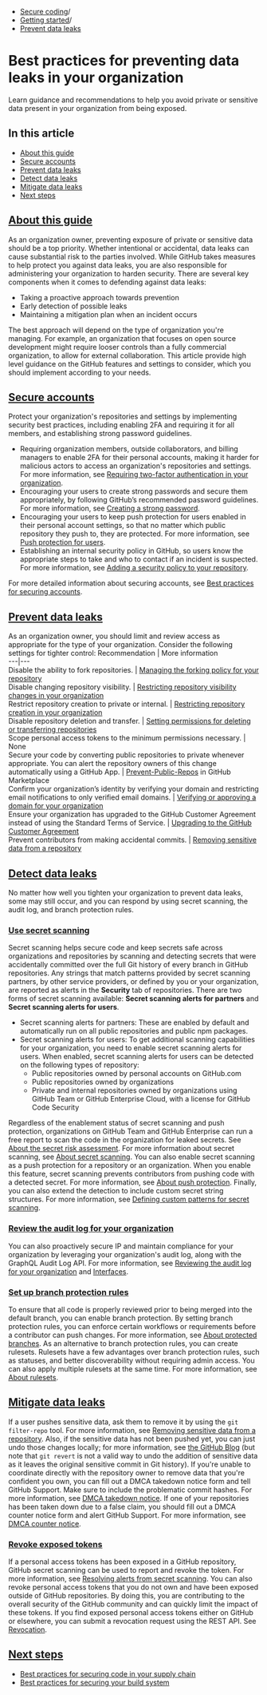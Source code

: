   * [Secure coding](https://docs.github.com/en/code-security "Secure coding")/
  * [Getting started](https://docs.github.com/en/code-security/getting-started "Getting started")/
  * [Prevent data leaks](https://docs.github.com/en/code-security/getting-started/best-practices-for-preventing-data-leaks-in-your-organization "Prevent data leaks")


# Best practices for preventing data leaks in your organization
Learn guidance and recommendations to help you avoid private or sensitive data present in your organization from being exposed.
## In this article
  * [About this guide](https://docs.github.com/en/code-security/getting-started/best-practices-for-preventing-data-leaks-in-your-organization#about-this-guide)
  * [Secure accounts](https://docs.github.com/en/code-security/getting-started/best-practices-for-preventing-data-leaks-in-your-organization#secure-accounts)
  * [Prevent data leaks](https://docs.github.com/en/code-security/getting-started/best-practices-for-preventing-data-leaks-in-your-organization#prevent-data-leaks)
  * [Detect data leaks](https://docs.github.com/en/code-security/getting-started/best-practices-for-preventing-data-leaks-in-your-organization#detect-data-leaks)
  * [Mitigate data leaks](https://docs.github.com/en/code-security/getting-started/best-practices-for-preventing-data-leaks-in-your-organization#mitigate-data-leaks)
  * [Next steps](https://docs.github.com/en/code-security/getting-started/best-practices-for-preventing-data-leaks-in-your-organization#next-steps)


## [About this guide](https://docs.github.com/en/code-security/getting-started/best-practices-for-preventing-data-leaks-in-your-organization#about-this-guide)
As an organization owner, preventing exposure of private or sensitive data should be a top priority. Whether intentional or accidental, data leaks can cause substantial risk to the parties involved. While GitHub takes measures to help protect you against data leaks, you are also responsible for administering your organization to harden security.
There are several key components when it comes to defending against data leaks:
  * Taking a proactive approach towards prevention
  * Early detection of possible leaks
  * Maintaining a mitigation plan when an incident occurs


The best approach will depend on the type of organization you're managing. For example, an organization that focuses on open source development might require looser controls than a fully commercial organization, to allow for external collaboration. This article provide high level guidance on the GitHub features and settings to consider, which you should implement according to your needs.
## [Secure accounts](https://docs.github.com/en/code-security/getting-started/best-practices-for-preventing-data-leaks-in-your-organization#secure-accounts)
Protect your organization's repositories and settings by implementing security best practices, including enabling 2FA and requiring it for all members, and establishing strong password guidelines.
  * Requiring organization members, outside collaborators, and billing managers to enable 2FA for their personal accounts, making it harder for malicious actors to access an organization's repositories and settings. For more information, see [Requiring two-factor authentication in your organization](https://docs.github.com/en/organizations/keeping-your-organization-secure/managing-two-factor-authentication-for-your-organization/requiring-two-factor-authentication-in-your-organization).
  * Encouraging your users to create strong passwords and secure them appropriately, by following GitHub’s recommended password guidelines. For more information, see [Creating a strong password](https://docs.github.com/en/authentication/keeping-your-account-and-data-secure/creating-a-strong-password).
  * Encouraging your users to keep push protection for users enabled in their personal account settings, so that no matter which public repository they push to, they are protected. For more information, see [Push protection for users](https://docs.github.com/en/code-security/secret-scanning/working-with-secret-scanning-and-push-protection/push-protection-for-users).
  * Establishing an internal security policy in GitHub, so users know the appropriate steps to take and who to contact if an incident is suspected. For more information, see [Adding a security policy to your repository](https://docs.github.com/en/code-security/getting-started/adding-a-security-policy-to-your-repository).


For more detailed information about securing accounts, see [Best practices for securing accounts](https://docs.github.com/en/code-security/supply-chain-security/end-to-end-supply-chain/securing-accounts).
## [Prevent data leaks](https://docs.github.com/en/code-security/getting-started/best-practices-for-preventing-data-leaks-in-your-organization#prevent-data-leaks)
As an organization owner, you should limit and review access as appropriate for the type of your organization. Consider the following settings for tighter control:
Recommendation | More information  
---|---  
Disable the ability to fork repositories. | [Managing the forking policy for your repository](https://docs.github.com/en/repositories/managing-your-repositorys-settings-and-features/managing-repository-settings/managing-the-forking-policy-for-your-repository)  
Disable changing repository visibility. | [Restricting repository visibility changes in your organization](https://docs.github.com/en/organizations/managing-organization-settings/restricting-repository-visibility-changes-in-your-organization)  
Restrict repository creation to private or internal. | [Restricting repository creation in your organization](https://docs.github.com/en/organizations/managing-organization-settings/restricting-repository-creation-in-your-organization)  
Disable repository deletion and transfer. | [Setting permissions for deleting or transferring repositories](https://docs.github.com/en/organizations/managing-organization-settings/setting-permissions-for-deleting-or-transferring-repositories)  
Scope personal access tokens to the minimum permissions necessary. | None  
Secure your code by converting public repositories to private whenever appropriate. You can alert the repository owners of this change automatically using a GitHub App. |  [Prevent-Public-Repos](https://github.com/apps/prevent-public-repos) in GitHub Marketplace  
Confirm your organization’s identity by verifying your domain and restricting email notifications to only verified email domains. | [Verifying or approving a domain for your organization](https://docs.github.com/en/organizations/managing-organization-settings/verifying-or-approving-a-domain-for-your-organization)  
Ensure your organization has upgraded to the GitHub Customer Agreement instead of using the Standard Terms of Service. | [Upgrading to the GitHub Customer Agreement](https://docs.github.com/en/organizations/managing-organization-settings/upgrading-to-the-github-customer-agreement)  
Prevent contributors from making accidental commits. | [Removing sensitive data from a repository](https://docs.github.com/en/authentication/keeping-your-account-and-data-secure/removing-sensitive-data-from-a-repository#avoiding-accidental-commits-in-the-future)  
## [Detect data leaks](https://docs.github.com/en/code-security/getting-started/best-practices-for-preventing-data-leaks-in-your-organization#detect-data-leaks)
No matter how well you tighten your organization to prevent data leaks, some may still occur, and you can respond by using secret scanning, the audit log, and branch protection rules.
### [Use secret scanning](https://docs.github.com/en/code-security/getting-started/best-practices-for-preventing-data-leaks-in-your-organization#use-secret-scanning)
Secret scanning helps secure code and keep secrets safe across organizations and repositories by scanning and detecting secrets that were accidentally committed over the full Git history of every branch in GitHub repositories. Any strings that match patterns provided by secret scanning partners, by other service providers, or defined by you or your organization, are reported as alerts in the **Security** tab of repositories.
There are two forms of secret scanning available: **Secret scanning alerts for partners** and **Secret scanning alerts for users**.
  * Secret scanning alerts for partners: These are enabled by default and automatically run on all public repositories and public npm packages.
  * Secret scanning alerts for users: To get additional scanning capabilities for your organization, you need to enable secret scanning alerts for users.
When enabled, secret scanning alerts for users can be detected on the following types of repository:
    * Public repositories owned by personal accounts on GitHub.com
    * Public repositories owned by organizations
    * Private and internal repositories owned by organizations using GitHub Team or GitHub Enterprise Cloud, with a license for GitHub Code Security


Regardless of the enablement status of secret scanning and push protection, organizations on GitHub Team and GitHub Enterprise can run a free report to scan the code in the organization for leaked secrets. See [About the secret risk assessment](https://docs.github.com/en/code-security/securing-your-organization/understanding-your-organizations-exposure-to-leaked-secrets/about-secret-risk-assessment).
For more information about secret scanning, see [About secret scanning](https://docs.github.com/en/code-security/secret-scanning/introduction/about-secret-scanning).
You can also enable secret scanning as a push protection for a repository or an organization. When you enable this feature, secret scanning prevents contributors from pushing code with a detected secret. For more information, see [About push protection](https://docs.github.com/en/code-security/secret-scanning/protecting-pushes-with-secret-scanning). Finally, you can also extend the detection to include custom secret string structures. For more information, see [Defining custom patterns for secret scanning](https://docs.github.com/en/code-security/secret-scanning/using-advanced-secret-scanning-and-push-protection-features/custom-patterns/defining-custom-patterns-for-secret-scanning).
### [Review the audit log for your organization](https://docs.github.com/en/code-security/getting-started/best-practices-for-preventing-data-leaks-in-your-organization#review-the-audit-log-for-your-organization)
You can also proactively secure IP and maintain compliance for your organization by leveraging your organization's audit log, along with the GraphQL Audit Log API. For more information, see [Reviewing the audit log for your organization](https://docs.github.com/en/organizations/keeping-your-organization-secure/managing-security-settings-for-your-organization/reviewing-the-audit-log-for-your-organization) and [Interfaces](https://docs.github.com/en/graphql/reference/interfaces#auditentry).
### [Set up branch protection rules](https://docs.github.com/en/code-security/getting-started/best-practices-for-preventing-data-leaks-in-your-organization#set-up-branch-protection-rules)
To ensure that all code is properly reviewed prior to being merged into the default branch, you can enable branch protection. By setting branch protection rules, you can enforce certain workflows or requirements before a contributor can push changes. For more information, see [About protected branches](https://docs.github.com/en/repositories/configuring-branches-and-merges-in-your-repository/managing-protected-branches/about-protected-branches).
As an alternative to branch protection rules, you can create rulesets. Rulesets have a few advantages over branch protection rules, such as statuses, and better discoverability without requiring admin access. You can also apply multiple rulesets at the same time. For more information, see [About rulesets](https://docs.github.com/en/repositories/configuring-branches-and-merges-in-your-repository/managing-rulesets/about-rulesets).
## [Mitigate data leaks](https://docs.github.com/en/code-security/getting-started/best-practices-for-preventing-data-leaks-in-your-organization#mitigate-data-leaks)
If a user pushes sensitive data, ask them to remove it by using the `git filter-repo` tool. For more information, see [Removing sensitive data from a repository](https://docs.github.com/en/authentication/keeping-your-account-and-data-secure/removing-sensitive-data-from-a-repository). Also, if the sensitive data has not been pushed yet, you can just undo those changes locally; for more information, see [the GitHub Blog](https://github.blog/2015-06-08-how-to-undo-almost-anything-with-git/) (but note that `git revert` is not a valid way to undo the addition of sensitive data as it leaves the original sensitive commit in Git history).
If you're unable to coordinate directly with the repository owner to remove data that you're confident you own, you can fill out a DMCA takedown notice form and tell GitHub Support. Make sure to include the problematic commit hashes. For more information, see [DMCA takedown notice](https://support.github.com/contact/dmca-takedown).
If one of your repositories has been taken down due to a false claim, you should fill out a DMCA counter notice form and alert GitHub Support. For more information, see [DMCA counter notice](https://support.github.com/contact/dmca-counter-notice).
### [Revoke exposed tokens](https://docs.github.com/en/code-security/getting-started/best-practices-for-preventing-data-leaks-in-your-organization#revoke-exposed-tokens)
If a personal access tokens has been exposed in a GitHub repository, GitHub secret scanning can be used to report and revoke the token. For more information, see [Resolving alerts from secret scanning](https://docs.github.com/en/code-security/secret-scanning/managing-alerts-from-secret-scanning/resolving-alerts#reporting-a-leaked-secret).
You can also revoke personal access tokens that you do not own and have been exposed outside of GitHub repositories. By doing this, you are contributing to the overall security of the GitHub community and can quickly limit the impact of these tokens. If you find exposed personal access tokens either on GitHub or elsewhere, you can submit a revocation request using the REST API. See [Revocation](https://docs.github.com/en/rest/credentials/revoke#revoke-a-list-of-credentials).
## [Next steps](https://docs.github.com/en/code-security/getting-started/best-practices-for-preventing-data-leaks-in-your-organization#next-steps)
  * [Best practices for securing code in your supply chain](https://docs.github.com/en/code-security/supply-chain-security/end-to-end-supply-chain/securing-code)
  * [Best practices for securing your build system](https://docs.github.com/en/code-security/supply-chain-security/end-to-end-supply-chain/securing-builds)


